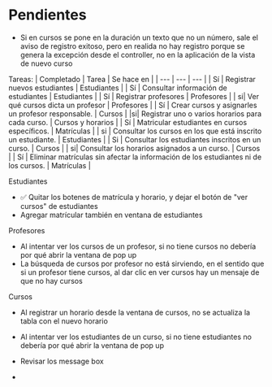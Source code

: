 # Pendientes

- Si en cursos se pone en la duración un texto que no un número, sale el aviso de registro exitoso, pero en realida no hay registro porque se genera la excepción desde el controller, no en la aplicación de la vista de nuevo curso


Tareas:
| Completado | Tarea | Se hace en |
| --- | --- | --- |
| Sí | Registrar nuevos estudiantes | Estudiantes |
| Sí | Consultar información de estudiantes | Estudiantes | 
| Sí | Registrar profesores | Profesores | 
| si| Ver qué cursos dicta un profesor |  Profesores  | 
| Sí | Crear cursos y asignarles un profesor responsable. | Cursos |
|si| Registrar uno o varios horarios para cada curso. |  Cursos y horarios  |
| Sí | Matricular estudiantes en cursos específicos. |  Matrículas  | 
| si | Consultar los cursos en los que está inscrito un estudiante. |  Estudiantes  |
| Si | Consultar los estudiantes inscritos en un curso. |  Cursos  |
| si| Consultar los horarios asignados a un curso. |  Cursos  |
| Sí | Eliminar matrículas sin afectar la información de los estudiantes ni de los cursos. | Matrículas |


Estudiantes
- ✅ Quitar los botenes de matrícula y horario, y dejar el botón de "ver cursos" de estudiantes
- Agregar matrícular también en ventana de estudiantes

Profesores
- Al intentar ver los cursos de un profesor, si no tiene cursos no debería por qué abrir la ventana de pop up
- La búsqueda de cursos por profesor no está sirviendo, en el sentido que si un profesor tiene cursos, al dar clic en ver cursos hay un mensaje de que no hay cursos

Cursos
- Al registrar un horario desde la ventana de cursos, no se actualiza la tabla con el nuevo horario
- Al intentar ver los estudiantes de un curso, si no tiene estudiantes no debería por qué abrir la ventana de pop up

- Revisar los message box
- 
  
